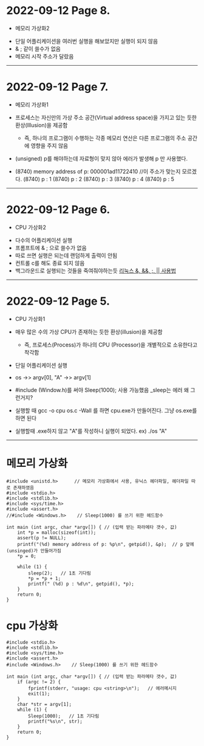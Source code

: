# 2022-09-12 Page 8.
* 메모리 가상화2

+ 단일 어플리케이션을 여러번 실행을 해보았지만 실행이 되지 않음
+ & ; 같이 쓸수가 없음
+ 메모리 시작 주소가 달랐음
***
# 2022-09-12 Page 7.
* 메모리 가상화1

+ 프로세스는 자신만의 가상 주소 공간(Virtual address space)을 가지고 있는 듯한 환상(Illusion)을 제공함
    + 즉, 하나의 프로그램이 수행하는 각종 메모리 연산은 다른 프로그램의 주소 공간에 영향을 주지 않음

+ (unsigned) p를 해야하는데 자료형이 맞지 않아 에러가 발생해 p 만 사용했다.
+   (8740) memory address of p: 000001ad11722410 //이 주소가 맞는지 모르겠다.
    (8740) p : 1
    (8740) p : 2
    (8740) p : 3
    (8740) p : 4
    (8740) p : 5
***
# 2022-09-12 Page 6.
* CPU 가상화2

+ 다수의 어플리케이션 실행
+ 프롬프트에 & ; 으로 쓸수가 없음
+ 따로 쓰면 실행은 되는데 랜덤하게 출력이 안됨
+ 컨트롤 c를 해도 종료 되지 않음
+ 백그라운드로 실행되는 것들을 죽여줘야하는듯
[리눅스 &, &&, ;, || 사용법](https://opentutorials.org/module/2538/15818)
***
# 2022-09-12 Page 5.
* CPU 가상화1
+ 매우 많은 수의 가상 CPU가 존재하는 듯한 환상(illusion)을 제공함
    + 즉, 프로세스(Process)가 하나의 CPU (Processor)을 개별적으로 소유한다고 착각함

+ 단일 어플리케이션 실행

+ os ->> argv[0], "A" ->> argv[1]
+ #include (Window.h)를 써야 Sleep(1000); 사용 가능했음 _sleep는 에러 왜 그런거지?
+ 실행할 때 gcc -o cpu os.c -Wall 를 하면 cpu.exe가 만들어진다. 그냥 os.exe를 하면 된다
+ 실행할때 .exe하지 않고 "A"를 작성하니 실행이 되었다. ex) ./os "A"
***

# 메모리 가상화
```
#include <unistd.h>      // 메모리 가상화에서 사용, 유닉스 헤더파일, 헤더파일 따로 존재하였음
#include <stdio.h>
#include <stdlib.h>
#include <sys/time.h>
#include <assert.h>
//#include <Windows.h>    // Sleep(1000) 를 쓰기 위한 헤드함수

int main (int argc, char *argv[]) { // (입력 받는 파라메타 갯수, 값)
    int *p = malloc(sizeof(int));
    assert(p != NULL);
    printf("(%d) memory address of p: %p\n", getpid(), &p);  // p 앞에 (unsinged)가 안들어가짐
    *p = 0;

    while (1) {
        sleep(2);   // 1초 기다림
        *p = *p + 1;
        printf(" (%d) p : %d\n", getpid(), *p);
    }
    return 0;
}
```
# cpu 가상화
```
#include <stdio.h>
#include <stdlib.h>
#include <sys/time.h>
#include <assert.h>
#include <Windows.h>    // Sleep(1000) 를 쓰기 위한 헤드함수

int main (int argc, char *argv[]) { // (입력 받는 파라메타 갯수, 값)
    if (argc != 2) {
        fprintf(stderr, "usage: cpu <string>\n");   // 에러메시지
        exit(1);
    }
    char *str = argv[1];
    while (1) {
        Sleep(1000);   // 1초 기다림
        printf("%s\n", str);
    }
    return 0;
}
```